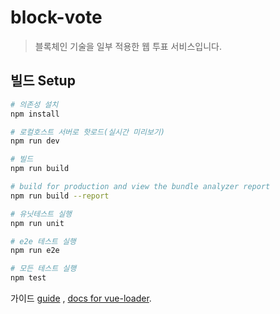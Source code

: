 # block-vote

> 블록체인 기술을 일부 적용한 웹 투표 서비스입니다.

## 빌드 Setup

``` bash
# 의존성 설치
npm install

# 로컬호스트 서버로 핫로드(실시간 미리보기)
npm run dev

# 빌드
npm run build

# build for production and view the bundle analyzer report
npm run build --report

# 유닛테스트 실행
npm run unit

# e2e 테스트 실행
npm run e2e

# 모든 테스트 실행
npm test
```

가이드 [guide](http://vuejs-templates.github.io/webpack/) , [docs for vue-loader](http://vuejs.github.io/vue-loader).
